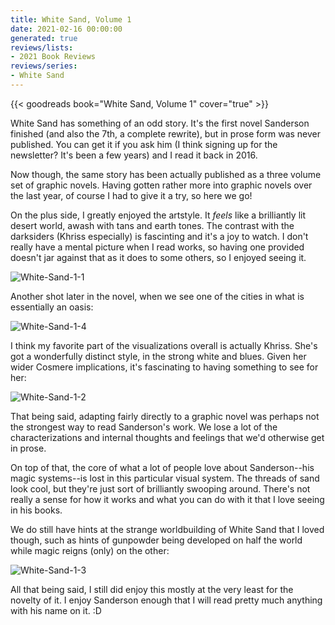 ```yaml
---
title: White Sand, Volume 1
date: 2021-02-16 00:00:00
generated: true
reviews/lists:
- 2021 Book Reviews
reviews/series:
- White Sand
---
```

{{< goodreads book="White Sand, Volume 1" cover="true" >}}

White Sand has something of an odd story. It's the first novel Sanderson finished (and also the 7th, a complete rewrite), but in prose form was never published. You can get it if you ask him (I think signing up for the newsletter? It's been a few years) and I read it back in 2016.  

Now though, the same story has been actually published as a three volume set of graphic novels. Having gotten rather more into graphic novels over the last year, of course I had to give it a try, so here we go!  

<!--more-->

On the plus side, I greatly enjoyed the artstyle. It *feels* like a brilliantly lit desert world, awash with tans and earth tones. The contrast with the darksiders (Khriss especially) is fascinting and it's a joy to watch. I don't really have a mental picture when I read works, so having one provided doesn't jar against that as it does to some others, so I enjoyed seeing it.  

![White-Sand-1-1](/embeds/books/attachments/white-sand-1-1.jpg)  

Another shot later in the novel, when we see one of the cities in what is essentially an oasis:  

![White-Sand-1-4](/embeds/books/attachments/white-sand-1-4.jpg)  

I think my favorite part of the visualizations overall is actually Khriss. She's got a wonderfully distinct style, in the strong white and blues. Given her wider Cosmere implications, it's fascinating to having something to see for her:  

![White-Sand-1-2](/embeds/books/attachments/white-sand-1-2.jpg)  

That being said, adapting fairly directly to a graphic novel was perhaps not the strongest way to read Sanderson's work. We lose a lot of the characterizations and internal thoughts and feelings that we'd otherwise get in prose.  

On top of that, the core of what a lot of people love about Sanderson--his magic systems--is lost in this particular visual system. The threads of sand look cool, but they're just sort of brilliantly swooping around. There's not really a sense for how it works and what you can do with it that I love seeing in his books.  

We do still have hints at the strange worldbuilding of White Sand that I loved though, such as hints of gunpowder being developed on half the world while magic reigns (only) on the other:  

![White-Sand-1-3](/embeds/books/attachments/white-sand-1-3.jpg)  

All that being said, I still did enjoy this mostly at the very least for the novelty of it. I enjoy Sanderson enough that I will read pretty much anything with his name on it. :D


